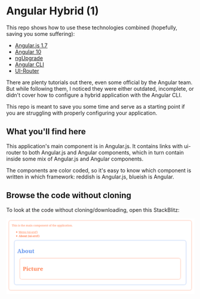 # Angular Hybrid (1)

This repo shows how to use these technologies combined (hopefully, saving you some suffering):

- [Angular.js 1.7](https://angularjs.org/)
- [Angular 10](https://angular.io/)
- [ngUpgrade](https://angular.io/guide/upgrade)
- [Angular CLI](https://cli.angular.io/)
- [UI-Router](https://ui-router.github.io/)

There are plenty tutorials out there, even some official by the Angular team. 
But while following them, I noticed they were either outdated, incomplete, or didn't cover how to configure a
hybrid application with the Angular CLI.

This repo is meant to save you some time and serve as a starting point if you are struggling with properly configuring your
application.

## What you'll find here
This application's main component is in Angular.js. It contains links with ui-router to both Angular.js and Angular components,
which in turn contain inside some mix of Angular.js and Angular components.

The components are color coded, so it's easy to know which component is written in which framework: 
reddish is Angular.js, blueish is Angular.

## Browse the code without cloning

To look at the code without cloning/downloading, open this StackBlitz:

[![StackBlitz](docs/ng1ng2.png?raw=true)](https://stackblitz.com/edit/angular-hybrid-1)
